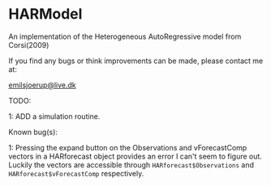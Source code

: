 # HARModel

An implementation of the Heterogeneous AutoRegressive model from Corsi(2009)

If you find any bugs or think improvements can be made, please contact me at:

emilsjoerup@live.dk


TODO:

1: ADD a simulation routine.


Known bug(s):

1: Pressing the expand button on the Observations and vForecastComp vectors in a HARforecast object provides an error I can't seem to figure out. Luckily the vectors are accessible through `HARforecast$Observations` and `HARforecast$vForecastComp` respectively.

